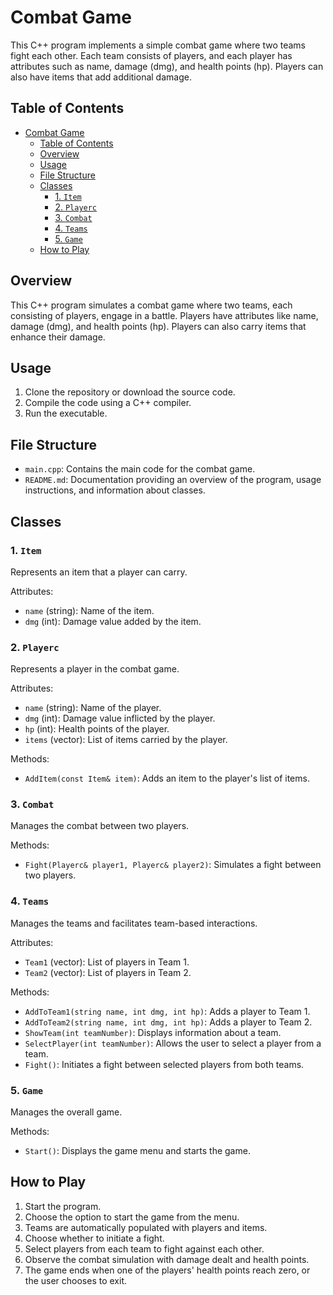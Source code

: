 # Combat Game

This C++ program implements a simple combat game where two teams fight each other. Each team consists of players, and each player has attributes such as name, damage (dmg), and health points (hp). Players can also have items that add additional damage.

## Table of Contents
- [Combat Game](#combat-game)
  - [Table of Contents](#table-of-contents)
  - [Overview](#overview)
  - [Usage](#usage)
  - [File Structure](#file-structure)
  - [Classes](#classes)
    - [1. `Item`](#1-item)
    - [2. `Playerc`](#2-playerc)
    - [3. `Combat`](#3-combat)
    - [4. `Teams`](#4-teams)
    - [5. `Game`](#5-game)
  - [How to Play](#how-to-play)

## Overview
This C++ program simulates a combat game where two teams, each consisting of players, engage in a battle. Players have attributes like name, damage (dmg), and health points (hp). Players can also carry items that enhance their damage.

## Usage
1. Clone the repository or download the source code.
2. Compile the code using a C++ compiler.
3. Run the executable.

## File Structure
- `main.cpp`: Contains the main code for the combat game.
- `README.md`: Documentation providing an overview of the program, usage instructions, and information about classes.

## Classes

### 1. `Item`
Represents an item that a player can carry.

Attributes:
- `name` (string): Name of the item.
- `dmg` (int): Damage value added by the item.

### 2. `Playerc`
Represents a player in the combat game.

Attributes:
- `name` (string): Name of the player.
- `dmg` (int): Damage value inflicted by the player.
- `hp` (int): Health points of the player.
- `items` (vector<Item>): List of items carried by the player.

Methods:
- `AddItem(const Item& item)`: Adds an item to the player's list of items.

### 3. `Combat`
Manages the combat between two players.

Methods:
- `Fight(Playerc& player1, Playerc& player2)`: Simulates a fight between two players.

### 4. `Teams`
Manages the teams and facilitates team-based interactions.

Attributes:
- `Team1` (vector<Playerc>): List of players in Team 1.
- `Team2` (vector<Playerc>): List of players in Team 2.

Methods:
- `AddToTeam1(string name, int dmg, int hp)`: Adds a player to Team 1.
- `AddToTeam2(string name, int dmg, int hp)`: Adds a player to Team 2.
- `ShowTeam(int teamNumber)`: Displays information about a team.
- `SelectPlayer(int teamNumber)`: Allows the user to select a player from a team.
- `Fight()`: Initiates a fight between selected players from both teams.

### 5. `Game`
Manages the overall game.

Methods:
- `Start()`: Displays the game menu and starts the game.

## How to Play
1. Start the program.
2. Choose the option to start the game from the menu.
3. Teams are automatically populated with players and items.
4. Choose whether to initiate a fight.
5. Select players from each team to fight against each other.
6. Observe the combat simulation with damage dealt and health points.
7. The game ends when one of the players' health points reach zero, or the user chooses to exit.
